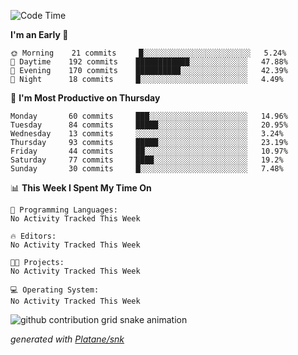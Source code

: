 <!--START_SECTION:waka-->
![Code Time](http://img.shields.io/badge/Code%20Time-0%20secs-blue)

**I'm an Early 🐤** 

```text
🌞 Morning    21 commits     █░░░░░░░░░░░░░░░░░░░░░░░░   5.24% 
🌆 Daytime    192 commits    ████████████░░░░░░░░░░░░░   47.88% 
🌃 Evening    170 commits    ██████████░░░░░░░░░░░░░░░   42.39% 
🌙 Night      18 commits     █░░░░░░░░░░░░░░░░░░░░░░░░   4.49%

```
📅 **I'm Most Productive on Thursday** 

```text
Monday       60 commits     ███░░░░░░░░░░░░░░░░░░░░░░   14.96% 
Tuesday      84 commits     █████░░░░░░░░░░░░░░░░░░░░   20.95% 
Wednesday    13 commits     ░░░░░░░░░░░░░░░░░░░░░░░░░   3.24% 
Thursday     93 commits     █████░░░░░░░░░░░░░░░░░░░░   23.19% 
Friday       44 commits     ██░░░░░░░░░░░░░░░░░░░░░░░   10.97% 
Saturday     77 commits     ████░░░░░░░░░░░░░░░░░░░░░   19.2% 
Sunday       30 commits     █░░░░░░░░░░░░░░░░░░░░░░░░   7.48%

```


📊 **This Week I Spent My Time On** 

```text
💬 Programming Languages: 
No Activity Tracked This Week

🔥 Editors: 
No Activity Tracked This Week

🐱‍💻 Projects: 
No Activity Tracked This Week

💻 Operating System: 
No Activity Tracked This Week

```


<!--END_SECTION:waka-->


<!--Snake Game-->
![github contribution grid snake animation](https://raw.githubusercontent.com/viggo-gascou/viggo-gascou/output/github-contribution-grid-snake.svg)

_generated with [Platane/snk](https://github.com/Platane/snk)_
<!--Snake Game-->

